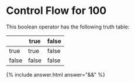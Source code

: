 # Control Flow for 100

This boolean operator has the following truth table:

|       | true  | false |
| ----- | ----- | ----- |
| true  | true  | false |
| false | false | false |

{% include answer.html answer="&&" %}
